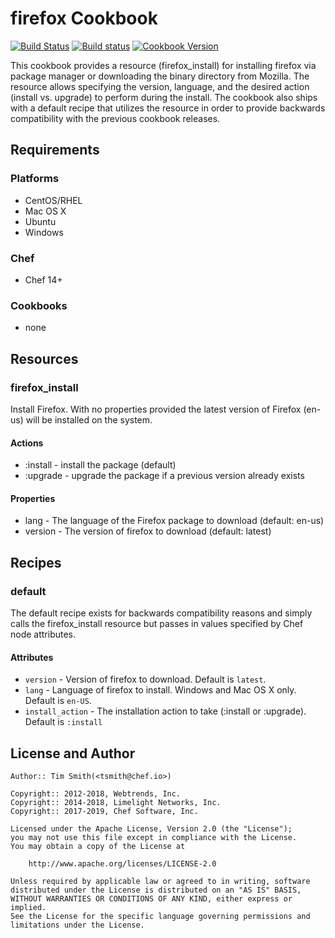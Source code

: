 # firefox Cookbook

[![Build Status](https://travis-ci.org/chef-cookbooks/firefox.svg?branch=master)](https://travis-ci.org/chef-cookbooks/firefox) [![Build status](https://ci.appveyor.com/api/projects/status/29bkd4a746f97ypa/branch/master?svg=true)](https://ci.appveyor.com/project/ChefWindowsCookbooks/firefox/branch/master) [![Cookbook Version](https://img.shields.io/cookbook/v/firefox.svg)](https://supermarket.chef.io/cookbooks/firefox)

This cookbook provides a resource (firefox_install) for installing firefox via package manager or downloading the binary directory from Mozilla. The resource allows specifying the version, language, and the desired action (install vs. upgrade) to perform during the install. The cookbook also ships with a default recipe that utilizes the resource in order to provide backwards compatibility with the previous cookbook releases.

## Requirements

### Platforms

- CentOS/RHEL
- Mac OS X
- Ubuntu
- Windows

### Chef

- Chef 14+

### Cookbooks

- none

## Resources

### firefox_install

Install Firefox. With no properties provided the latest version of Firefox (en-us) will be installed on the system.

#### Actions
  - :install - install the package (default)
  - :upgrade - upgrade the package if a previous version already exists

#### Properties
  - lang - The language of the Firefox package to download (default: en-us)
  - version - The version of firefox to download (default: latest)

## Recipes

### default

The default recipe exists for backwards compatibility reasons and simply calls the firefox_install resource but passes in values specified by Chef node attributes.

#### Attributes

- `version` - Version of firefox to download. Default is `latest`.
- `lang` - Language of firefox to install. Windows and Mac OS X only. Default is `en-US`.
- `install_action` - The installation action to take (:install or :upgrade). Default is `:install`

## License and Author

```
Author:: Tim Smith(<tsmith@chef.io>)

Copyright:: 2012-2018, Webtrends, Inc.
Copyright:: 2014-2018, Limelight Networks, Inc.
Copyright:: 2017-2019, Chef Software, Inc.

Licensed under the Apache License, Version 2.0 (the "License");
you may not use this file except in compliance with the License.
You may obtain a copy of the License at

    http://www.apache.org/licenses/LICENSE-2.0

Unless required by applicable law or agreed to in writing, software
distributed under the License is distributed on an "AS IS" BASIS,
WITHOUT WARRANTIES OR CONDITIONS OF ANY KIND, either express or implied.
See the License for the specific language governing permissions and
limitations under the License.
```
